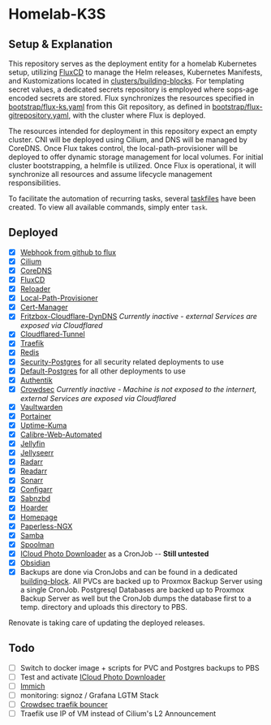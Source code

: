 # Homelab-K3S

## Setup & Explanation

This repository serves as the deployment entity for a homelab Kubernetes setup, utilizing [FluxCD](https://fluxcd.io/flux/) to manage the Helm releases, Kubernetes Manifests, and Kustomizations located in [clusters/building-blocks](./clusters/building-blocks). For templating secret values, a dedicated secrets repository is employed where sops-age encoded secrets are stored. Flux synchronizes the resources specified in [bootstrap/flux-ks.yaml](./bootstrap/flux-ks.yaml) from this Git repository, as defined in [bootstrap/flux-gitrepository.yaml](./bootstrap/flux-gitrepository.yaml), with the cluster where Flux is deployed.

The resources intended for deployment in this repository expect an empty cluster. CNI will be deployed using Cilium, and DNS will be managed by CoreDNS. Once Flux takes control, the local-path-provisioner will be deployed to offer dynamic storage management for local volumes. For initial cluster bootstrapping, a helmfile is utilized. Once Flux is operational, it will synchronize all resources and assume lifecycle management responsibilities.

To facilitate the automation of recurring tasks, several [taskfiles](https://taskfile.dev/) have been created. To view all available commands, simply enter `task`.

## Deployed

- [x] [Webhook from github to flux](https://fluxcd.io/flux/guides/webhook-receivers/)
- [x] [Cilium](https://docs.cilium.io/)
- [x] [CoreDNS](https://coredns.io/)
- [x] [FluxCD](https://fluxcd.io/flux/)
- [x] [Reloader](https://github.com/stakater/Reloader)
- [x] [Local-Path-Provisioner](https://github.com/rancher/local-path-provisioner)
- [x] [Cert-Manager](https://cert-manager.io/)
- [x] [Fritzbox-Cloudflare-DynDNS](https://github.com/cromefire/fritzbox-cloudflare-dyndns) *Currently inactive - external Services are exposed via Cloudflared*
- [x] [Cloudflared-Tunnel](https://developers.cloudflare.com/cloudflare-one/tutorials/many-cfd-one-tunnel/)
- [x] [Traefik](https://doc.traefik.io/)
- [x] [Redis](https://github.com/bitnami/charts/tree/main/bitnami/redis)
- [x] [Security-Postgres](https://github.com/bitnami/charts/tree/main/bitnami/postgresql) for all security related deployments to use
- [x] [Default-Postgres](https://github.com/bitnami/charts/tree/main/bitnami/postgresql) for all other deployments to use
- [x] [Authentik](https://github.com/goauthentik/helm)
- [x] [Crowdsec](https://github.com/crowdsecurity/helm-charts) *Currently inactive - Machine is not exposed to the internert, external Services are exposed via Cloudflared*
- [x] [Vaultwarden](https://github.com/guerzon/vaultwarden)
- [x] [Portainer](https://portainer.github.io/k8s/charts/portainer/)
- [x] [Uptime-Kuma](https://github.com/dirsigler/uptime-kuma-helm)
- [x] [Calibre-Web-Automated](https://github.com/crocodilestick/Calibre-Web-Automated)
- [x] [Jellyfin](https://jellyfin.org/)
- [x] [Jellyseerr](https://docs.jellyseerr.dev/)
- [x] [Radarr](https://radarr.video/)
- [x] [Readarr](https://readarr.com/)
- [x] [Sonarr](https://sonarr.tv/)
- [x] [Configarr](https://github.com/raydak-labs/configarr)
- [x] [Sabnzbd](https://sabnzbd.org/)
- [x] [Hoarder](https://docs.hoarder.app/)
- [x] [Homepage](https://gethomepage.dev/)
- [x] [Paperless-NGX](https://docs.paperless-ngx.com/)
- [x] [Samba](https://github.com/ServerContainers/samba)
- [x] [Spoolman](https://github.com/Donkie/Spoolman)
- [x] [ICloud Photo Downloader](https://github.com/boredazfcuk/docker-icloudpd) as a CronJob -- **Still untested**
- [x] [Obsidian](https://github.com/vrtmrz/obsidian-livesync)
- [x] Backups are done via CronJobs and can be found in a dedicated [building-block](https://github.com/fgeck/homelab-k3s/blob/main/clusters/building-blocks/backup/apps). All PVCs are backed up to Proxmox Backup Server using a single CronJob. Postgresql Databases are backed up to Proxmox Backup Server as well but the CronJob dumps the database first to a temp. directory and uploads this directory to PBS.

Renovate is taking care of updating the deployed releases.

## Todo

- [ ] Switch to docker image + scripts for PVC and Postgres backups to PBS
- [ ] Test and activate [ICloud Photo Downloader](https://github.com/fgeck/homelab-k3s/blob/main/clusters/building-blocks/media/apps/kustomization.yaml)
- [ ] [Immich](https://github.com/immich-app/immich-charts)
- [ ] monitoring: signoz / Grafana LGTM Stack
- [ ] [Crowdsec traefik bouncer](https://www.crowdsec.net/blog/how-to-mitigate-security-threats-with-crowdsec-and-traefik)
- [ ] Traefik use IP of VM instead of Cilium's L2 Announcement
